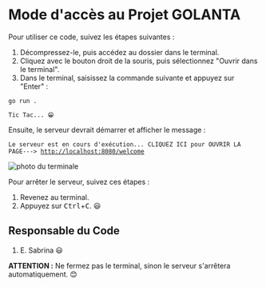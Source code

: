 <h1>Mode d'accès au Projet GOLANTA</h1>

<p>Pour utiliser ce code, suivez les étapes suivantes :</p>

<ol>
  <li>Décompressez-le, puis accédez au dossier dans le terminal.</li>
  <li>Cliquez avec le bouton droit de la souris, puis sélectionnez "Ouvrir dans le terminal".</li>
  <li>Dans le terminal, saisissez la commande suivante et appuyez sur "Enter" :</li>
</ol>
<pre><code>go run . </code></pre>

<pre><code>Tic Tac... &#128513;</code></pre>

<p>Ensuite, le serveur devrait démarrer et afficher le message :</p>
<pre><code>Le serveur est en cours d'exécution... CLIQUEZ ICI pour OUVRIR LA PAGE---> <a href="http://localhost:8080/connexion">http://localhost:8080/welcome</a></code></pre>
<img src="https://github.com/Mirkium/Immersion-2-PROJET-BLOG/assets/146923436/e92a4f29-f6dd-4170-8ae4-c2e1c7aa1530" alt="photo du terminale">
<p>Pour arrêter le serveur, suivez ces étapes :</p>

<ol>
  <li>Revenez au terminal.</li>
  <li>Appuyez sur <kbd>Ctrl</kbd>+<kbd>C</kbd>. &#128515;</li>
</ol>

<h2>Responsable du Code</h2>
<ol>
  <li>E. Sabrina &#128515;</li>
</ol>
<p><b>ATTENTION :</b> Ne fermez pas le terminal, sinon le serveur s'arrêtera automatiquement. &#128522;</p>
